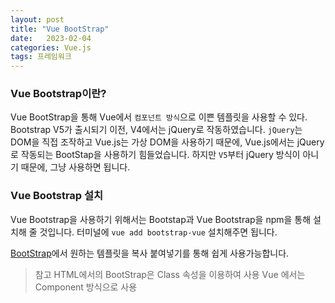 ```yaml
---
layout: post
title: "Vue BootStrap"
date:   2023-02-04
categories: Vue.js
tags: 프레임워크
---
```


### Vue Bootstrap이란?
Vue BootStrap을 통해 Vue에서 `컴포넌트 방식`으로 이쁜 템플릿을 사용할 수 있다.
Bootstrap V5가 출시되기 이전, V4에서는 jQuery로 작동하였습니다.
`jQuery`는 DOM을 직접 조작하고 Vue.js는 가상 DOM을 사용하기 때문에, Vue.js에서는 jQuery로 작동되는 BootStap을 사용하기 힘들었습니다.
하지만 `V5`부터 jQuery 방식이 아니기 때문에, 그냥 사용하면 됩니다.

### Vue Bootstrap 설치
Vue Bootstrap을 사용하기 위해서는 Bootstap과 Vue Bootstrap을 npm을 통해 설치해 줄 것입니다.
터미널에 `vue add bootstrap-vue` 설치해주면 됩니다.

[BootStrap](https://bootstrap-vue.org/docs/components)에서 원하는 템플릿을 복사 붙여넣기를 통해 쉽게 사용가능합니다.

> 참고 
	HTML에서의 BootStrap은 Class 속성을 이용하여 사용
    Vue 에서는 Component 방식으로 사용

